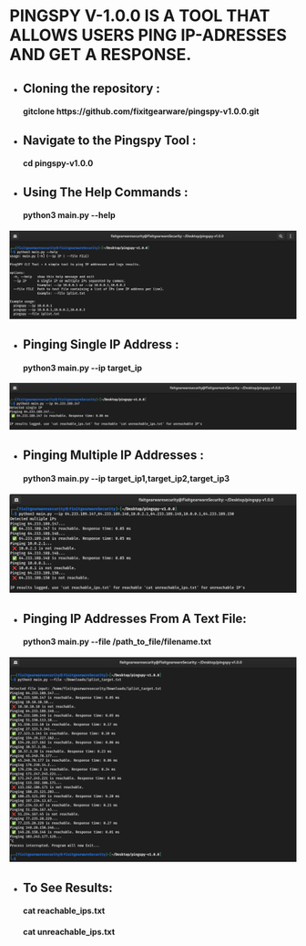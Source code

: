 # PINGSPY V-1.0.0 IS A TOOL THAT ALLOWS USERS PING IP-ADRESSES AND GET A RESPONSE.


- <h2>Cloning the repository :</h2>

  <h4>gitclone https://github.com/fixitgearware/pingspy-v1.0.0.git </h4>

- <h2>Navigate to the Pingspy Tool :</h2>

  <h4>cd pingspy-v1.0.0 </h4>

- <h2>Using The Help Commands :</h2>

  <h4>python3 main.py --help </h4>

![](https://github.com/fixitgearware/pingspy-v1.0.0/blob/main/assets/help-command.png)

- <h2>Pinging Single IP Address :</h2>

  <h4>python3 main.py --ip target_ip </h4>

![](https://github.com/fixitgearware/pingspy-v1.0.0/blob/main/assets/single-ip-ping.png)

- <h2>Pinging Multiple IP Addresses :</h2>

  <h4>python3 main.py --ip target_ip1,target_ip2,target_ip3 </h4>

![](https://github.com/fixitgearware/pingspy-v1.0.0/blob/main/assets/multiple-ip-ping.png)

- <h2>Pinging IP Addresses From A Text File:</h2>

  <h4>python3 main.py --file /path_to_file/filename.txt </h4>

![](https://github.com/fixitgearware/pingspy-v1.0.0/blob/main/assets/ping-textfile.png)

- <h2>To See Results:</h2>

  <h4>cat reachable_ips.txt </h4>

  <h4>cat unreachable_ips.txt </h4>
